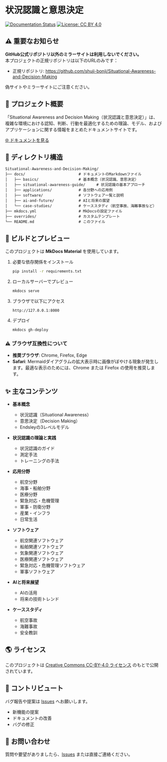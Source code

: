# 状況認識と意思決定

[![Documentation Status](https://github.com/shuji-bonji/Situational-Awareness-and-Decision-Making/actions/workflows/deploy.yml/badge.svg)](https://shuji-bonji.github.io/Situational-Awareness-and-Decision-Making/)
[![License: CC BY 4.0](https://img.shields.io/badge/License-CC%20BY%204.0-lightgrey.svg)](https://creativecommons.org/licenses/by/4.0/)

## ⚠️ 重要なお知らせ
**GitHub公式リポジトリ以外のミラーサイトは利用しないでください。**  
本プロジェクトの正規リポジトリは以下のURLのみです：
- 正規リポジトリ: https://github.com/shuji-bonji/Situational-Awareness-and-Decision-Making

偽サイトやミラーサイトにご注意ください。

## 📌 プロジェクト概要
「Situational Awareness and Decision Making（状況認識と意思決定）」は、複雑な環境における認知、判断、行動を最適化するための理論、モデル、およびアプリケーションに関する情報をまとめたドキュメントサイトです。

[🌐 ドキュメントを見る](https://shuji-bonji.github.io/Situational-Awareness-and-Decision-Making/)

## 📂 ディレクトリ構造

```
Situational-Awareness-and-Decision-Making/
├── docs/                        # ドキュメントのMarkdownファイル
│   ├── basics/                  # 基本概念（状況認識、意思決定）
│   ├── situational-awareness-guide/     # 状況認識の基本アプローチ
│   ├── applications/            # 各分野への応用例
│   ├── software/                # ソフトウェア一覧と説明
│   ├── ai-and-future/           # AIと将来の展望
│   └── case-studies/            # ケーススタディ（航空事故、海難事故など）
├── mkdocs.yml                   # MkDocsの設定ファイル
├── overrides/                   # カスタムテンプレート
└── README.md                    # このファイル
```

## 🚀 ビルドとプレビュー
このプロジェクトは **MkDocs Material** を使用しています。

1. 必要な依存関係をインストール
    ```bash
    pip install -r requirements.txt
    ```

2. ローカルサーバーでプレビュー
    ```bash
    mkdocs serve
    ```

3. ブラウザで以下にアクセス
    ```
    http://127.0.0.1:8000
    ```

4. デプロイ
    ```bash
    mkdocs gh-deploy
    ```

### ⚠️ ブラウザ互換性について
- **推奨ブラウザ**: Chrome, Firefox, Edge
- **Safari**: Mermaidダイアグラムの拡大表示時に画像がぼやける現象が発生します。最適な表示のためには、Chrome または Firefox の使用を推奨します。

## ✨ 主なコンテンツ
- **基本概念**
  - 状況認識（Situational Awareness）
  - 意思決定（Decision Making）
  - Endsleyの3レベルモデル

- **状況認識の理論と実践**
  - 状況認識のガイド
  - 測定手法
  - トレーニングの手法

- **応用分野**
  - 航空分野
  - 海事・船舶分野
  - 医療分野
  - 緊急対応・危機管理
  - 軍事・防衛分野
  - 産業・インフラ
  - 日常生活

- **ソフトウェア**
  - 航空関連ソフトウェア
  - 船舶関連ソフトウェア
  - 気象関連ソフトウェア
  - 医療関連ソフトウェア
  - 緊急対応・危機管理ソフトウェア
  - 軍事ソフトウェア

- **AIと将来展望**
  - AIの活用
  - 将来の技術トレンド

- **ケーススタディ**
  - 航空事故
  - 海難事故
  - 安全教訓

## 🌎 ライセンス
このプロジェクトは [Creative Commons CC-BY-4.0 ライセンス](https://creativecommons.org/licenses/by/4.0/deed.ja) のもとで公開されています。

## 🤝 コントリビュート
バグ報告や提案は [Issues](https://github.com/shuji-bonji/Situational-Awareness-and-Decision-Making/issues) へお願いします。
- 新機能の提案
- ドキュメントの改善
- バグの修正

## 📧 お問い合わせ
質問や要望がありましたら、[Issues](https://github.com/shuji-bonji/Situational-Awareness-and-Decision-Making/issues) または直接ご連絡ください。
